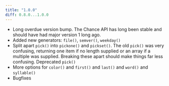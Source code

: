 ```yaml
---
title: "1.0.0"
diff: 0.8.0...1.0.0
---
```


* Long overdue version bump. The Chance API has long been stable and should have had major version 1 long ago.
* Added new generators: `file()`, `semver()`, `weekday()`
* Split apart `pick()` into `pickone()` and `pickset()`. The old `pick()` was very confusing, returning one item if no length supplied or an array if a multiple was supplied. Breaking these apart should make things far less confusing. Deprecated `pick()`
* More options for `color()` and `first()` and `last()` and `word()` and `syllable()`
* Bugfixes

